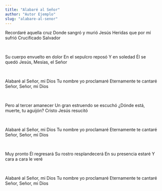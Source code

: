 ```yaml
---
title: "Alabaré al Señor"
author: "Autor Ejemplo"
slug: "alabare-al-senor"
---
```


Recordaré aquella cruz
Donde sangró y murió Jesús
Heridas que por mí sufrió
Crucificado Salvador

<br>

Su cuerpo envuelto en dolor
En el sepulcro reposó
Y en soledad Él se quedó
Jesús, Mesías, el Señor

<br>

Alabaré al Señor, mi Dios
Tu nombre yo proclamaré
Eternamente te cantaré
Señor, Señor, mi Dios

<br>

Pero al tercer amanecer
Un gran estruendo se escuchó
¿Dónde está, muerte, tu aguijón?
Cristo Jesús resucitó

<br>

Alabaré al Señor, mi Dios
Tu nombre yo proclamaré
Eternamente te cantaré
Señor, Señor, mi Dios

<br>

Muy pronto Él regresará
Su rostro resplandecerá
En su presencia estaré
Y cara a cara le veré

<br>

Alabaré al Señor, mi Dios
Tu nombre yo proclamaré
Eternamente te cantaré
Señor, Señor, mi Dios
